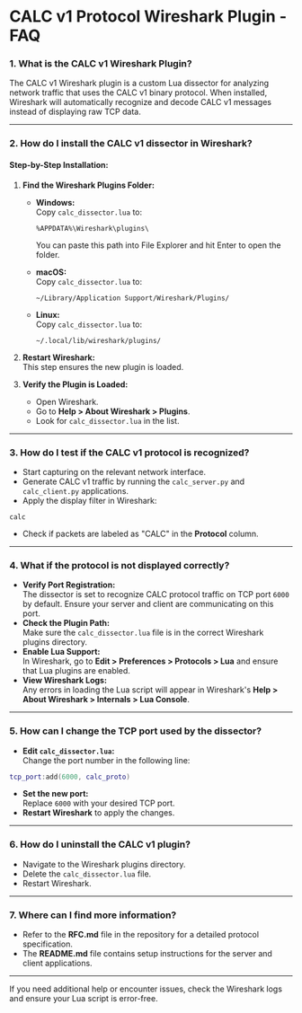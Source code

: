 # **CALC v1 Protocol Wireshark Plugin - FAQ**

### **1. What is the CALC v1 Wireshark Plugin?**

The CALC v1 Wireshark plugin is a custom Lua dissector for analyzing network traffic that uses the CALC v1 binary protocol. When installed, Wireshark will automatically recognize and decode CALC v1 messages instead of displaying raw TCP data.

---

### **2. How do I install the CALC v1 dissector in Wireshark?**

#### **Step-by-Step Installation:**

1. **Find the Wireshark Plugins Folder:**

   - **Windows:**  
     Copy `calc_dissector.lua` to:

     ```plaintext
     %APPDATA%\Wireshark\plugins\
     ```

     You can paste this path into File Explorer and hit Enter to open the folder.

   - **macOS:**  
     Copy `calc_dissector.lua` to:

     ```plaintext
     ~/Library/Application Support/Wireshark/Plugins/
     ```

   - **Linux:**  
     Copy `calc_dissector.lua` to:
     ```plaintext
     ~/.local/lib/wireshark/plugins/
     ```

2. **Restart Wireshark:**  
   This step ensures the new plugin is loaded.

3. **Verify the Plugin is Loaded:**
   - Open Wireshark.
   - Go to **Help > About Wireshark > Plugins**.
   - Look for `calc_dissector.lua` in the list.

---

### **3. How do I test if the CALC v1 protocol is recognized?**

- Start capturing on the relevant network interface.
- Generate CALC v1 traffic by running the `calc_server.py` and `calc_client.py` applications.
- Apply the display filter in Wireshark:

```plaintext
calc
```

- Check if packets are labeled as "CALC" in the **Protocol** column.

---

### **4. What if the protocol is not displayed correctly?**

- **Verify Port Registration:**  
  The dissector is set to recognize CALC protocol traffic on TCP port `6000` by default. Ensure your server and client are communicating on this port.
- **Check the Plugin Path:**  
  Make sure the `calc_dissector.lua` file is in the correct Wireshark plugins directory.
- **Enable Lua Support:**  
  In Wireshark, go to **Edit > Preferences > Protocols > Lua** and ensure that Lua plugins are enabled.
- **View Wireshark Logs:**  
  Any errors in loading the Lua script will appear in Wireshark's **Help > About Wireshark > Internals > Lua Console**.

---

### **5. How can I change the TCP port used by the dissector?**

- **Edit `calc_dissector.lua`:**  
  Change the port number in the following line:

```lua
tcp_port:add(6000, calc_proto)
```

- **Set the new port:**  
  Replace `6000` with your desired TCP port.
- **Restart Wireshark** to apply the changes.

---

### **6. How do I uninstall the CALC v1 plugin?**

- Navigate to the Wireshark plugins directory.
- Delete the `calc_dissector.lua` file.
- Restart Wireshark.

---

### **7. Where can I find more information?**

- Refer to the **RFC.md** file in the repository for a detailed protocol specification.
- The **README.md** file contains setup instructions for the server and client applications.

---

If you need additional help or encounter issues, check the Wireshark logs and ensure your Lua script is error-free.
